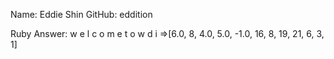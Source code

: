 Name: Eddie Shin
GitHub: eddition

Ruby Answer: 
w
e
l
c
o
m
e
t
o
w
d
i
=>[6.0, 8, 4.0, 5.0, -1.0, 16, 8, 19, 21, 6, 3, 1] 